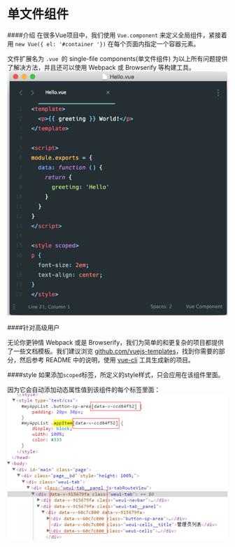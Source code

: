 # 单文件组件

####介绍
在很多Vue项目中，我们使用 ```Vue.component``` 来定义全局组件，紧接着用 ```new Vue({ el: '#container '})``` 在每个页面内指定一个容器元素。


文件扩展名为 ```.vue ```的 single-file components(单文件组件) 为以上所有问题提供了解决方法，并且还可以使用 Webpack 或 Browserify 等构建工具。
![](vue-file.png)


####针对高级用户

无论你更钟情 Webpack 或是 Browserify，我们为简单的和更复杂的项目都提供了一些文档模板。我们建议浏览 [github.com/vuejs-templates](https://github.com/vuejs-templates)，找到你需要的部分，然后参考 README 中的说明，使用 [vue-cli](https://github.com/vuejs/vue-cli) 工具生成新的项目。

####style
如果添加```scoped```标签，所定义的style样式，只会应用在该组件里面。

因为它会自动添加动态属性值到该组件的每个标签里面：
![](/assets/style-scoped.png)
